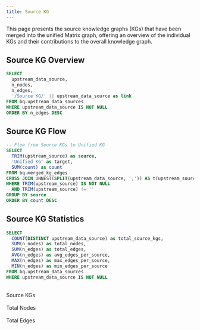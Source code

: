 ```yaml
---
title: Source KG
---
```


<p>
This page presents the source knowledge graphs (KGs) that have been merged into the unified Matrix graph, offering an overview of the individual 
KGs and their contributions to the overall knowledge graph.
</p>

## Source KG Overview

```sql source_kg_summary
SELECT 
  upstream_data_source,
  n_nodes,
  n_edges,
  '/Source KG/' || upstream_data_source as link
FROM bq.upstream_data_sources
WHERE upstream_data_source IS NOT NULL
ORDER BY n_edges DESC
```

<DataTable data={source_kg_summary} link=link search=true>
  <Column id="upstream_data_source" title="Source KG" />
  <Column id="n_nodes" title="Nodes" fmt="num0" />
  <Column id="n_edges" title="Edges" fmt="num0" />
</DataTable>

## Source KG Flow

```sql source_kg_flow
-- Flow from Source KGs to Unified KG
SELECT 
  TRIM(upstream_source) as source,
  'Unified KG' as target,
  SUM(count) as count
FROM bq.merged_kg_edges
CROSS JOIN UNNEST(SPLIT(upstream_data_source, ',')) AS t(upstream_source)
WHERE TRIM(upstream_source) IS NOT NULL
  AND TRIM(upstream_source) != ''
GROUP BY source
ORDER BY count DESC
```

<script>
  // Create depth overrides for proper Sankey layout
  let depthOverrides = {}
  
  if (source_kg_flow && Array.isArray(source_kg_flow)) {
    source_kg_flow.forEach(flow => {
      depthOverrides[flow.source] = 0;
    });
  }

  // Unified KG is always at depth 1
  depthOverrides['Unified KG'] = 1;
</script>

<SankeyDiagram 
  data={source_kg_flow} 
  sourceCol='source'
  targetCol='target'
  valueCol='count'
  linkLabels='full'
  linkColor='gradient'
  chartAreaHeight={600}
  valueFmt='0,0'
  depthOverride={depthOverrides}
  title='Source KG Contributions to Unified Graph'
  subtitle='Flow of edges from individual source KGs into the unified knowledge graph'
/>

## Source KG Statistics

```sql source_kg_stats
SELECT 
  COUNT(DISTINCT upstream_data_source) as total_source_kgs,
  SUM(n_nodes) as total_nodes,
  SUM(n_edges) as total_edges,
  AVG(n_edges) as avg_edges_per_source,
  MAX(n_edges) as max_edges_per_source,
  MIN(n_edges) as min_edges_per_source
FROM bq.upstream_data_sources
WHERE upstream_data_source IS NOT NULL
```

<Grid col=3 class="max-w-4xl mx-auto mb-6">
  <div class="text-center text-lg">
    <span class="font-semibold text-2xl">
      <Value data={source_kg_stats} column="total_source_kgs" fmt="num0" />
    </span><br/>
    Source KGs
  </div>
  <div class="text-center text-lg">
    <span class="font-semibold text-2xl">
      <Value data={source_kg_stats} column="total_nodes" fmt="num2m" />
    </span><br/>
    Total Nodes
  </div>
  <div class="text-center text-lg">
    <span class="font-semibold text-2xl">
      <Value data={source_kg_stats} column="total_edges" fmt="num2m" />
    </span><br/>
    Total Edges
  </div>
</Grid>